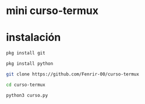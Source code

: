 #  mini curso-termux
# instalación
``` bash
pkg install git
```
```bash
pkg install python
```
```bash
git clone https://github.com/Fenrir-00/curso-termux
```
```bash
cd curso-termux
```
```bash
python3 curso.py
```
